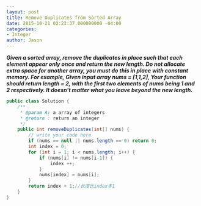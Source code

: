 ```yaml
---
layout: post
title: Remove Duplicates from Sorted Array
date: 2015-10-21 02:23:37.000000000 -04:00
categories:
- Integer
author: Jason
---
```

<p><strong><em>Given a sorted array, remove the duplicates in place such that each element appear only once and return the new length. Do not allocate extra space for another array, you must do this in place with constant memory. For example, Given input array nums = [1,1,2], Your function should return length = 2, with the first two elements of nums being 1 and 2 respectively. It doesn't matter what you leave beyond the new length.</em></strong></p>


``` java
public class Solution {
    /**
     * @param A: a array of integers
     * @return : return an integer
     */
    public int removeDuplicates(int[] nums) {
        // write your code here
        if (nums == null || nums.length == 0) return 0;
        int index = 0;
        for (int i = 1; i < nums.length; i++) {
            if (nums[i] != nums[i-1]) {
                index ++;
            }
            nums[index] = nums[i];
        }
        return index + 1;//长度比index多1
    }
}
```
